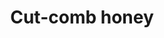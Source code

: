 ---
title: Cut-comb honey
layout: definition
brief: Honey that is not extracted from the comb.  A section of capped honey is cut out and packaged.    
see_also: 
  - title: Smoker
    file: smoker
  - title: Honey
    file: honey 
---